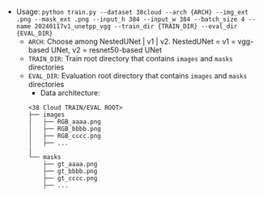 - Usage: `python train.py --dataset 38cloud --arch {ARCH} --img_ext .png --mask_ext .png --input_h 384 --input_w 384 --batch_size 4 --name 20240117v1_unetpp_vgg --train_dir {TRAIN_DIR} --eval_dir {EVAL_DIR}`  
    - `ARCH`: Choose among NestedUNet | v1 | v2. NestedUNet = v1 = vgg-based UNet, v2 = resnet50-based UNet  
    - `TRAIN_DIR`: Train root directory that contains `images` and `masks` directories  
    - `EVAL_DIR`: Evaluation root directory that contains `images` and `masks` directories  
        - Data architecture:
        ```
        <38 Cloud TRAIN/EVAL ROOT>
        ├── images
        |   ├── RGB_aaaa.png
        │   ├── RGB_bbbb.png
        │   ├── RGB_cccc.png
        │   ├── ...
        |
        └── masks
            ├── gt_aaaa.png
            ├── gt_bbbb.png
            ├── gt_cccc.png
            ├── ...
        ```
